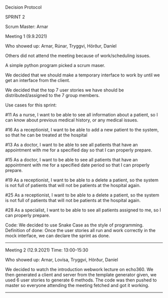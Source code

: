 Decision Protocol


SPRINT 2

Scrum Master: Arnar

Meeting 1 (9.9.2021)

Who showed up: Arnar, Rúnar, Tryggvi, Hörður, Daníel

Others did not attend the meeting because of work/scheduling issues. 

A simple python program picked a scrum maser. 

We decided that we should make a temporary interface to work by until we get an interface from the client. 

We decided that the top 7 user stories we have should be distributed/assigned to the 7 group members. 

Use cases for this sprint:

#11 As a nurse, I want to be able to see all information about a patient, so I can know about previous medical history, or any medical issues.

#16 As a receptionist, I want to be able to add a new patient to the system, so that he can be treated at the hospital

#13 As a doctor, I want to be able to see all patients that have an appointment with me for a specified day so that I can properly prepare.

#15 As a doctor, I want to be able to see all patients that have an appointment with me for a specified date period so that I can properly prepare.

#19 As a receptionist, I want to be able to a delete a patient, so the system is not full of patients that will not be patients at the hospital again.

#25 As a receptionist, I want to be able to a delete a patient, so the system is not full of patients that will not be patients at the hospital again.

#28 As a specialist, I want to be able to see all patients assigned to me, so I can properly prepare.

Code: 
We decided to use Snake Case as the style of programming. Definition of done: Once the user stories all run and work correctly in the mock interface, we can declare the sprint as done.

_____________________

Meeting 2 (12.9.2021) 
Time: 13:00-15:30

Who showed up: Arnar, Lovísa, Tryggvi, Hörður, Daníel

We decided to watch the introduction webwork lecture on echo360. We then generated a client and server from the template generator given, we used 6 user stories to generate 6 methods. 
The code was then pushed to master so everyone attending the meeting fetched and got it working.

_____________________


